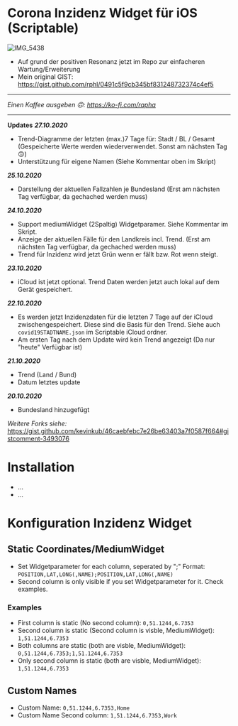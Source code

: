 # Corona Inzidenz Widget für iOS (Scriptable)

![IMG_5438](https://user-images.githubusercontent.com/97642/97356212-39dfdc80-1898-11eb-93cf-1de0fb6f9dab.PNG)


* Auf grund der positiven Resonanz jetzt im Repo zur einfacheren Wartung/Erweiterung
* Mein original GIST: https://gist.github.com/rphl/0491c5f9cb345bf831248732374c4ef5

---

_Einen Kaffee ausgeben 🙃: https://ko-fi.com/rapha_

---

**Updates**
***27.10.2020***
* Trend-Diagramme der letzten (max.)7 Tage für:  Stadt / BL / Gesamt (Gespeicherte Werte werden wiederverwendet. Sonst am nächsten Tag 🙃)
* Unterstützung für eigene Namen (Siehe Kommentar oben im Skript)

***25.10.2020***
* Darstellung der aktuellen Fallzahlen je Bundesland (Erst am nächsten Tag verfügbar, da gechached werden muss)

***24.10.2020***
* Support mediumWidget (2Spaltig) Widgetparamer. Siehe Kommentar im Skript.
* Anzeige der aktuellen Fälle für den Landkreis incl. Trend. (Erst am nächsten Tag verfügbar, da gechached werden muss)
* Trend für Inzidenz wird jetzt Grün wenn er fällt bzw. Rot wenn steigt.

***23.10.2020***
* iCloud ist jetzt optional. Trend Daten werden jetzt auch lokal auf dem Gerät gespeichert.

***22.10.2020***
* Es werden jetzt Inzidenzdaten für die letzten 7 Tage auf der iCloud zwischengespeichert. Diese sind die Basis für den Trend. Siehe auch `covid19STADTNAME.json` im Scriptable iCloud ordner.
* Am ersten Tag nach dem Update wird kein Trend angezeigt (Da nur "heute" Verfügbar ist)

***21.10.2020***
* Trend (Land / Bund)
* Datum letztes update

***20.10.2020***
* Bundesland hinzugefügt

_Weitere Forks siehe:_ https://gist.github.com/kevinkub/46caebfebc7e26be63403a7f0587f664#gistcomment-3493076

# Installation

 * ...
 * ...


# Konfiguration Inzidenz Widget

## Static Coordinates/MediumWidget

 * Set Widgetparameter for each column, seperated by ";" Format: `POSITION,LAT,LONG(,NAME);POSITION,LAT,LONG(,NAME)`
 * Second column is only visible if you set Widgetparameter for it. Check examples.


### Examples
 * First column is static (No second column): `0,51.1244,6.7353`
 * Second column is static (Second column is visble, MediumWidget): `1,51.1244,6.7353`
 * Both columns are static (both are visble, MediumWidget): `0,51.1244,6.7353;1,51.1244,6.7353`
 * Only second column is static (both are visble, MediumWidget): `1,51.1244,6.7353`
 
## Custom Names
 * Custom Name: `0,51.1244,6.7353,Home`
 * Custom Name Second column: `1,51.1244,6.7353,Work`

